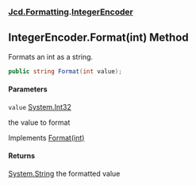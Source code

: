 ### [Jcd.Formatting](Jcd.Formatting.md 'Jcd.Formatting').[IntegerEncoder](Jcd.Formatting.IntegerEncoder.md 'Jcd.Formatting.IntegerEncoder')

## IntegerEncoder.Format(int) Method

Formats an int as a string.

```csharp
public string Format(int value);
```
#### Parameters

<a name='Jcd.Formatting.IntegerEncoder.Format(int).value'></a>

`value` [System.Int32](https://docs.microsoft.com/en-us/dotnet/api/System.Int32 'System.Int32')

the value to format

Implements [Format(int)](Jcd.Formatting.IIntegerFormatter.Format(int).md 'Jcd.Formatting.IIntegerFormatter.Format(int)')

#### Returns
[System.String](https://docs.microsoft.com/en-us/dotnet/api/System.String 'System.String')
the formatted value